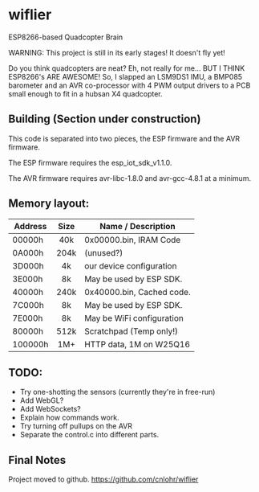 # wiflier
ESP8266-based Quadcopter Brain

WARNING: This project is still in its early stages!  It doesn't fly yet!

Do you think quadcopters are neat?  Eh, not really for me... BUT I THINK ESP8266's ARE AWESOME!  So, I slapped an LSM9DS1 IMU, a BMP085 barometer and an AVR co-processor with 4 PWM output drivers to a PCB small enough to fit in a hubsan X4 quadcopter.


## Building (Section under construction)

This code is separated into two pieces, the ESP firmware and the AVR firmware.

The ESP firmware requires the esp_iot_sdk_v1.1.0.

The AVR firmware requires avr-libc-1.8.0 and avr-gcc-4.8.1 at a minimum.

## Memory layout:

| Address | Size  | Name / Description        |
| ------- |:-----:| ------------------------- |
| 00000h  | 40k   | 0x00000.bin, IRAM Code    | 
| 0A000h  | 204k  | (unused?)                 |
| 3D000h  | 4k    | our device configuration  |
| 3E000h  | 8k    | May be used by ESP SDK.   |
| 40000h  | 240k  | 0x40000.bin, Cached code. |
| 7C000h  | 8k    | May be used by ESP SDK.   |
| 7E000h  | 8k    | May be WiFi configuration |
| 80000h  | 512k  | Scratchpad (Temp only!)   |
| 100000h | 1M+   | HTTP data, 1M on W25Q16   |


## TODO:

* Try one-shotting the sensors (currently they're in free-run)
* Add WebGL?
* Add WebSockets?
* Explain how commands work.
* Try turning off pullups on the AVR
* Separate the control.c into different parts.


## Final Notes
Project moved to github. https://github.com/cnlohr/wiflier
